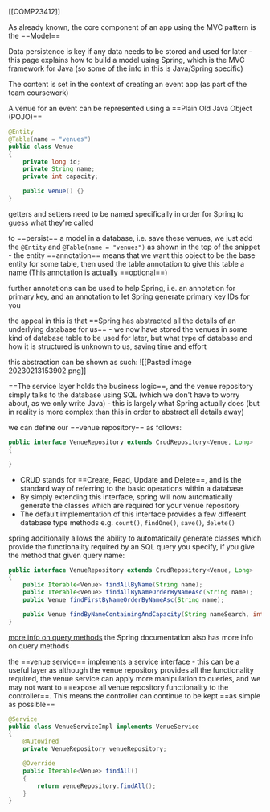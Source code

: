 [[COMP23412]]

As already known, the core component of an app using the MVC pattern is the ==Model==

Data persistence is key if any data needs to be stored and used for later - this page explains how to build a model using Spring, which is the MVC framework for Java (so some of the info in this is Java/Spring specific)

The content is set in the context of creating an event app (as part of the team coursework)

A venue for an event can be represented using a ==Plain Old Java Object (POJO)==

```Java
@Entity
@Table(name = "venues")
public class Venue 
{
	private long id;
	private String name;
	private int capacity;

	public Venue() {}
}
```

getters and setters need to be named specifically in order for Spring to guess what they're called

to ==persist== a model in a database, i.e. save these venues, we just add the `@Entity` and `@Table(name = "venues")` as shown in the top of the snippet - the entity ==annotation== means that we want this object to be the base entity for some table, then used the table annotation to give this table a name (This annotation is actually ==optional==)

further annotations can be used to help Spring, i.e. an annotation for primary key, and an annotation to let Spring generate primary key IDs for you

the appeal in this is that ==Spring has abstracted all the details of an underlying database for us== - we now have stored the venues in some kind of database table to be used for later, but what type of database and how it is structured is unknown to us, saving time and effort

this abstraction can be shown as such:
![[Pasted image 20230213153902.png]]

==The service layer holds the business logic==, and the venue repository simply talks to the database using SQL (which we don't have to worry about, as we only write Java) - this is largely what Spring actually does (but in reality is more complex than this in order to abstract all details away)

we can define our ==venue repository== as follows:
```Java
public interface VenueRepository extends CrudRepository<Venue, Long> 
{

}
```

- CRUD stands for ==Create, Read, Update and Delete==, and is the standard way of referring to the basic operations within a database
- By simply extending this interface, spring will now automatically generate the classes which are required for your venue repository
- The default implementation of this interface provides a few different database type methods e.g. `count()`, `findOne()`, `save()`, `delete()`

spring additionally allows the ability to automatically generate classes which provide the functionality required by an SQL query you specify, if you give the method that given query name:
```Java
public interface VenueRepository extends CrudRepository<Venue, Long> 
{
	public Iterable<Venue> findAllByName(String name);
	public Iterable<Venue> findAllByNameOrderByNameAsc(String name);
	public Venue findFirstByNameOrderByNameAsc(String name);

	public Venue findByNameContainingAndCapacity(String nameSearch, int capacity);
}
```

[more info on query methods](https://www.amitph.com/spring-data-jpa-query-methods/#using_spring_data_jpa_query_methods)
the Spring documentation also has more info on query methods

the ==venue service== implements a service interface - this can be a useful layer as although the venue repository provides all the functionality required, the venue service can apply more manipulation to queries, and we may not want to ==expose all venue repository functionality to the controller==. This means the controller can continue to be kept ==as simple as possible==

```Java
@Service
public class VenueServiceImpl implements VenueService
{
	@Autowired
	private VenueRepository venueRepository;

	@Override
	public Iterable<Venue> findAll()
	{
		return venueRepository.findAll();
	}
}
```